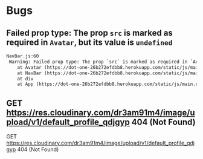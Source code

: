 # Bugs

## Failed prop type: The prop `src` is marked as required in `Avatar`, but its value is `undefined`

```txt
NavBar.js:60 
 Warning: Failed prop type: The prop `src` is marked as required in `Avatar`, but its value is `undefined`.
    at Avatar (https://dot-one-26b272efdbb8.herokuapp.com/static/js/main.chunk.js:1154:5)
    at NavBar (https://dot-one-26b272efdbb8.herokuapp.com/static/js/main.chunk.js:1599:106)
    at div
    at App (https://dot-one-26b272efdbb8.herokuapp.com/static/js/main.chunk.js:468:107)
```

## GET https://res.cloudinary.com/dr3am91m4/image/upload/v1/default_profile_qdjgyp 404 (Not Found)

GET https://res.cloudinary.com/dr3am91m4/image/upload/v1/default_profile_qdjgyp 404 (Not Found)
